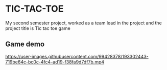 # TIC-TAC-TOE
My second semester project, worked as a team lead in the project and the project title is Tic tac toe game


<h2> Game demo</h2>



https://user-images.githubusercontent.com/99428378/193302443-719be64c-bc0c-4fc4-ad19-f38fa9d7df7b.mp4

